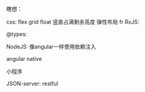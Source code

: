 瞎想：

css:
    flex
    grid
    float
    竖直占满剩余高度
    弹性布局 fr 
RxJS:

@types:

NodeJS: 
    像angular一样使用依赖注入

angular native

小程序

JSON-server: restful